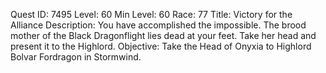 Quest ID: 7495
Level: 60
Min Level: 60
Race: 77
Title: Victory for the Alliance
Description: You have accomplished the impossible. The brood mother of the Black Dragonflight lies dead at your feet. Take her head and present it to the Highlord.
Objective: Take the Head of Onyxia to Highlord Bolvar Fordragon in Stormwind.
